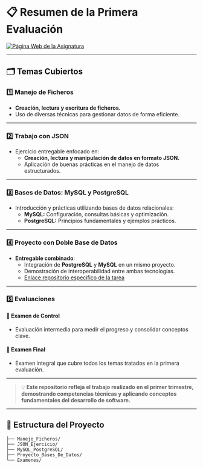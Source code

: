 # 📋 **Resumen de la Primera Evaluación**

[![Página Web de la Asignatura](https://img.shields.io/badge/Página_Web_de_la_Asignatura-20C997?style=for-the-badge&logo=vercel&logoColor=white)](https://mp0486-adp.vercel.app/)

---

## 🗂️ **Temas Cubiertos**

### 1️⃣ **Manejo de Ficheros**
- **Creación, lectura y escritura de ficheros.**
- Uso de diversas técnicas para gestionar datos de forma eficiente.

---

### 2️⃣ **Trabajo con JSON**
- Ejercicio entregable enfocado en:
  - **Creación, lectura y manipulación de datos en formato JSON.**
  - Aplicación de buenas prácticas en el manejo de datos estructurados.

---

### 3️⃣ **Bases de Datos: MySQL y PostgreSQL**
- Introducción y prácticas utilizando bases de datos relacionales:
  - **MySQL:** Configuración, consultas básicas y optimización.
  - **PostgreSQL:** Principios fundamentales y ejemplos prácticos.

---

### 4️⃣ **Proyecto con Doble Base de Datos**
- **Entregable combinado**:
  - Integración de **PostgreSQL** y **MySQL** en un mismo proyecto.
  - Demostración de interoperabilidad entre ambas tecnologías.
  - [Enlace repositorio especifico de la tarea](https://github.com/MateoCarballo/Entregable-AD-2-)
---

### 5️⃣ **Evaluaciones**
#### 📌 **Examen de Control**
- Evaluación intermedia para medir el progreso y consolidar conceptos clave.

#### 📌 **Examen Final**
- Examen integral que cubre todos los temas tratados en la primera evaluación.

---

> 💡 **Este repositorio refleja el trabajo realizado en el primer trimestre, demostrando competencias técnicas y aplicando conceptos fundamentales del desarrollo de software.**

---

## 🌟 **Estructura del Proyecto**

```plaintext
├── Manejo_Ficheros/
├── JSON_Ejercicio/
├── MySQL_PostgreSQL/
├── Proyecto_Bases_De_Datos/
└── Examenes/
